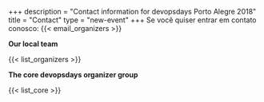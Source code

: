 +++
description = "Contact information for devopsdays Porto Alegre 2018"
title = "Contact"
type = "new-event"
+++
Se você quiser entrar em contato conosco: {{< email_organizers >}}

**Our local team**

{{< list_organizers >}}

**The core devopsdays organizer group**

{{< list_core >}}